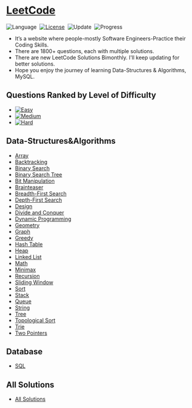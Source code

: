 # [LeetCode](https://leetcode.com/problemset/all/)

![Language](https://img.shields.io/badge/Language-C%20%2F%20C++-255fcc.svg)&nbsp;
[![License](https://img.shields.io/badge/License-MIT-orange.svg)](./LICENSE)&nbsp;
![Update](https://img.shields.io/badge/Update-BiMonthly-purple.svg)&nbsp;
![Progress](https://img.shields.io/badge/Progress-705%20%2F%201857-brightgreen.svg)&nbsp;

* It’s a website where people-mostly Software Engineers-Practice their Coding Skills.
* There are 1800+ questions, each with multiple solutions.
* There are new LeetCode Solutions Bimonthly. I'll keep updating for better solutions.
* Hope you enjoy the journey of learning Data-Structures & Algorithms, MySQL.

## Questions Ranked by Level of Difficulty

* [![Easy](https://img.shields.io/badge/Easy%20342-5CB85C.svg)](https://github.com/PrakharPipersania/LeetCode-Solutions/tree/master/Questions%20Level-Wise/Easy)
* [![Medium](https://img.shields.io/badge/Medium%20350-FFA116.svg)](https://github.com/PrakharPipersania/LeetCode-Solutions/tree/master/Questions%20Level-Wise/Medium)
* [![Hard](https://img.shields.io/badge/Hard%2013-D9534F.svg)](https://github.com/PrakharPipersania/LeetCode-Solutions/tree/master/Questions%20Level-Wise/Hard)

## Data-Structures&Algorithms

* [Array](https://github.com/PrakharPipersania/LeetCode-Solutions/tree/master/Array)
* [Backtracking](https://github.com/PrakharPipersania/LeetCode-Solutions/tree/master/Backtracking)
* [Binary Search](https://github.com/PrakharPipersania/LeetCode-Solutions/tree/master/Binary%20Search)
* [Binary Search Tree](https://github.com/PrakharPipersania/LeetCode-Solutions/tree/master/Binary%20Search%20Tree)
* [Bit Manipulation](https://github.com/PrakharPipersania/LeetCode-Solutions/tree/master/Bit%20Manipulation)
* [Brainteaser](https://github.com/PrakharPipersania/LeetCode-Solutions/tree/master/Brainteaser)
* [Breadth-First Search](https://github.com/PrakharPipersania/LeetCode-Solutions/tree/master/Breadth-first%20Search)
* [Depth-First Search](https://github.com/PrakharPipersania/LeetCode-Solutions/tree/master/Depth-first%20Search)
* [Design](https://github.com/PrakharPipersania/LeetCode-Solutions/tree/master/Design)
* [Divide and Conquer](https://github.com/PrakharPipersania/LeetCode-Solutions/tree/master/Divide%20and%20Conquer)
* [Dynamic Programming](https://github.com/PrakharPipersania/LeetCode-Solutions/tree/master/Dynamic%20Programming)
* [Geometry](https://github.com/PrakharPipersania/LeetCode-Solutions/tree/master/Geometry)
* [Graph](https://github.com/PrakharPipersania/LeetCode-Solutions/tree/master/Graph)
* [Greedy](https://github.com/PrakharPipersania/LeetCode-Solutions/tree/master/Greedy)
* [Hash Table](https://github.com/PrakharPipersania/LeetCode-Solutions/tree/master/Hash%20Table)
* [Heap](https://github.com/PrakharPipersania/LeetCode-Solutions/tree/master/Heap)
* [Linked List](https://github.com/PrakharPipersania/LeetCode-Solutions/tree/master/Linked%20List)
* [Math](https://github.com/PrakharPipersania/LeetCode-Solutions/tree/master/Math)
* [Minimax](https://github.com/PrakharPipersania/LeetCode-Solutions/tree/master/Minimax)
* [Recursion](https://github.com/PrakharPipersania/LeetCode-Solutions/tree/master/Recursion)
* [Sliding Window](https://github.com/PrakharPipersania/LeetCode-Solutions/tree/master/Sliding%20Window)
* [Sort](https://github.com/PrakharPipersania/LeetCode-Solutions/tree/master/Sort)
* [Stack](https://github.com/PrakharPipersania/LeetCode-Solutions/tree/master/Stack)
* [Queue](https://github.com/PrakharPipersania/LeetCode-Solutions/tree/master/Queue)
* [String](https://github.com/PrakharPipersania/LeetCode-Solutions/tree/master/String)
* [Tree](https://github.com/PrakharPipersania/LeetCode-Solutions/tree/master/Tree)
* [Topological Sort](https://github.com/PrakharPipersania/LeetCode-Solutions/tree/master/Topological%20Sort)
* [Trie](https://github.com/PrakharPipersania/LeetCode-Solutions/tree/master/Trie)
* [Two Pointers](https://github.com/PrakharPipersania/LeetCode-Solutions/tree/master/Two%20Pointers)

## Database

* [SQL](https://github.com/PrakharPipersania/LeetCode-Solutions/tree/master/MySQL)

## All Solutions

* [All Solutions](https://github.com/PrakharPipersania/LeetCode-Solutions/tree/master/All%20Solutions)
